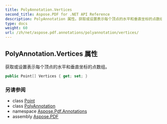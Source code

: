 ```yaml
---
title: PolyAnnotation.Vertices
second_title: Aspose.PDF for .NET API Reference
description: PolyAnnotation 属性。获取或设置表示每个顶点的水平和垂直坐标的点数组
type: docs
weight: 60
url: /zh/net/aspose.pdf.annotations/polyannotation/vertices/
---
```

## PolyAnnotation.Vertices 属性

获取或设置表示每个顶点的水平和垂直坐标的点数组。

```csharp
public Point[] Vertices { get; set; }
```

### 另请参阅

* class [Point](../../../aspose.pdf/point/)
* class [PolyAnnotation](../)
* namespace [Aspose.Pdf.Annotations](../../../aspose.pdf.annotations/)
* assembly [Aspose.PDF](../../../)